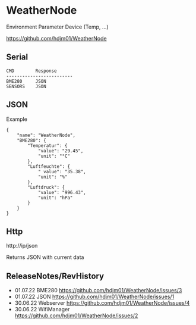WeatherNode
=============================================================================

Environment Parameter Device (Temp, ...)

https://github.com/hdjm01/WeatherNode


Serial
----------------------------------------------------------------------------

    CMD        Response
	-------------------------
    BME280     JSON
    SENSORS    JSON


JSON
----------------------------------------------------------------------------

Example

    {
    	"name": "WeatherNode",
    	"BME280": {
    		"Temperatur": {
    			"value": "29.45",
    			"unit": "°C"
    		},
    		"Luftfeuchte": {
    			" value": "35.38",
    			"unit": "%"
    		},
    		"Luftdruck": {
    			"value": "996.43",
    			"unit": "hPa"
    		}
    	}
    }
	

Http
-----------------------------------------------------------------------------
http://ip/json

Returns JSON with current data


ReleaseNotes/RevHistory
-----------------------------------------------------------------------------

* 01.07.22	BME280 https://github.com/hdjm01/WeatherNode/issues/3
* 01.07.22	JSON https://github.com/hdjm01/WeatherNode/issues/1
* 30.06.22	Webserver https://github.com/hdjm01/WeatherNode/issues/4
* 30.06.22 	WifiManager https://github.com/hdjm01/WeatherNode/issues/2